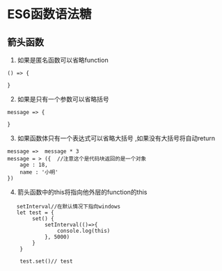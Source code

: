 # ES6函数语法糖

## 箭头函数


1. 如果是匿名函数可以省略function



```
() => {

}
```


2. 如果是只有一个参数可以省略括号



```
message => {

}
```


3. 如果函数体只有一个表达式可以省略大括号 ,如果没有大括号将自动return



```
message =>  message * 3 
message = > ({  //注意这个是代码块返回的是一个对象
    age : 18,
    name : '小明'
})
```


4. 箭头函数中的this将指向他外层的function的this



```
   setInterval//在默认情况下指向windows
   let test = {
        set() {
            setInterval(()=>{
                console.log(this)
            }, 5000)
        }
    }

    test.set()// test
```
